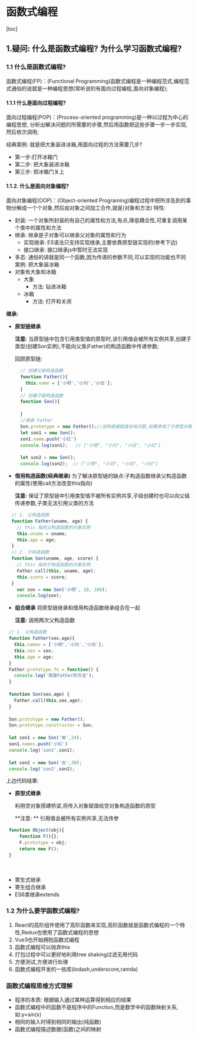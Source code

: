 # 函数式编程

[toc]
## 1.疑问: 什么是函数式编程? 为什么学习函数式编程?

### 1.1 什么是函数式编程?
函数式编程(FP)：(Functional Programming)函数式编程是一种编程范式,编程范式通俗的说就是一种编程思想(常听说的有面向过程编程,面向对象编程);

#### 1.1.1 什么是面向过程编程?

  面向过程编程(POP)：(Process-oriented programming)是一种以过程为中心的编程思想, 分析出解决问题的所需要的步骤,然后用函数把这些步骤一步一步实现,然后依次调用;

  经典案例: 就是把大象装进冰箱,用面向过程的方法需要几步?
  - 第一步:打开冰箱门
  - 第二步: 把大象装进冰箱
  - 第三步: 把冰箱门关上


#### 1.1.2. 什么是面向对象编程?

  面向对象编程(OOP)：(Object-oriented Programing)编程过程中把所涉及到的事物分解成一个个对象,然后由对象之间加工合作,就是(对象和方法)
  特性: 
  - 封装: 一个对象所封装的有自己的属性和方法,有点,降低耦合性,可重复调用某个类中的属性和方法
  - 继承: 继承是子对象可以继承父对象的属性和行为
    - 实现继承: ES语法只支持实现继承,主要依靠原型链实现的(参考下边)
    - 接口继承: 接口继承js中暂时无法实现
  - 多态: 通俗的讲就是同一个函数,因为传递的参数不同,可以实现的功能也不同
    案例: 把大象装冰箱
  - 对象有大象和冰箱
    - 大象
      - 方法: 钻进冰箱
    - 冰箱
      - 方法: 打开和关闭

**继承:** 

  - **原型链继承**

    **注意:** 当原型链中包含引用类型值的原型时,该引用值会被所有实例共享,创建子类型(创建Son实例),不能向父类(Father)的构造函数中传递参数;

    回顾原型链:  <img :src="./imgs/原型链.png">

    ```js
      // 创建父级构造函数
      function Father(){
        this.name = ['小明','小刘','小白'];
      }
      // 创建子级构造函数
      function Son(){
          
      }
      //继承 Father
      Son.prototype = new Father();//这样直接赋值会有问题,如果修改了子原型对象,父原型对象也会跟着一起变化，引用类型的属性被所有实例所共享
      let son1 = new Son();
      son1.name.push('小红')
      console.log(son1);   // ["小明", "小刘", "小白", "小红"]
    
      let son2 = new Son();
      console.log(son2);  // ["小明", "小刘", "小白", "小红"]
    
    ```



  - **借用构造函数(经典继承)**
    为了解决原型链的缺点:子构造函数继承父构造函数的属性(使用call方法改变this指向)

    **注意:** 保证了原型链中引用类型值不被所有实例共享,子级创建时也可以向父级传递参数,子类无法引用父类的方法
  ```js
    // 1. 父构造函数
    function Father(uname, age) {
      // this 指向父构造函数的对象实例
      this.uname = uname;
      this.age = age;
    }
    // 2 .子构造函数 
    function Son(uname, age, score) {
      // this 指向子构造函数的对象实例
      Father.call(this, uname, age);
      this.score = score;
    }
      var son = new Son('小明', 18, 100);
      console.log(son);
  ```
   
  - **组合继承**
    将原型链继承和借用构造函数继承组合在一起

    **注意:** 调用两次父构造函数
   ```js
    // 1. 父构造函数
    function Father(sex,age){
      this.names = ['小明','小刘','小白'];
      this.sex = sex;
      this.age = age;
    }
    Father.prototype.fn = function() {
      console.log('我是Father的方法');
    }

    function Son(sex,age) {
      Father.call(this,sex,age);
    }

    Son.prototype = new Father();
    Son.prototype.constructor = Son;

    let son1 = new Son('男',24);
    son1.names.push('小红')
    console.log('son1',son1);   

    let son2 = new Son('女',30);
    console.log('son2',son2);  

   ```
上边代码结果: <img :src="./imgs/组合继承.png">


  - **原型式继承**

    利用空对象搭建桥梁,将传入对象赋值给空对象构造函数的原型

    **注意: ** 引用值会被所有实例共享,无法传参
  ```js
   function Object(obj){
       function F(){};
       F.prototype = obj;
       return new F();
   }

	
  ```
  - 寄生式继承
  - 寄生组合继承
  - ES6类继承extends

### 1.2 为什么要学函数式编程?

1. React的高阶组件使用了高阶函数来实现,高阶函数就是函数式编程的一个特性,Redux也使用了函数式编程的思想
2. Vue3也开始拥抱函数式编程
3. 函数式编程可以抛弃this
4. 打包过程中可以更好地利用tree shaking过滤无用代码
5. 方便测试,方便进行处理
6. 函数式编程开发的一些库(lodash,underscore,ramda)

### 函数式编程思维方式理解
- 程序的本质: 根据输入通过某种运算得到相应的结果
- 函数式编程中的函数不是程序中的Function,而是数学中的函数映射关系,如:y=sin(x)
- 相同的输入时得到相同的输出(纯函数)
- 函数式编程描述数据(函数)之间的映射




